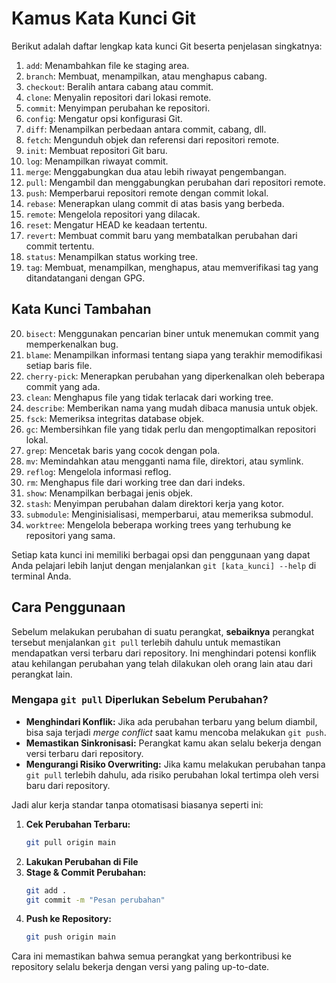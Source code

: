 # Kamus Kata Kunci Git

Berikut adalah daftar lengkap kata kunci Git beserta penjelasan singkatnya:

1. `add`: Menambahkan file ke staging area.
2. `branch`: Membuat, menampilkan, atau menghapus cabang.
3. `checkout`: Beralih antara cabang atau commit.
4. `clone`: Menyalin repositori dari lokasi remote.
5. `commit`: Menyimpan perubahan ke repositori.
6. `config`: Mengatur opsi konfigurasi Git.
7. `diff`: Menampilkan perbedaan antara commit, cabang, dll.
8. `fetch`: Mengunduh objek dan referensi dari repositori remote.
9. `init`: Membuat repositori Git baru.
10. `log`: Menampilkan riwayat commit.
11. `merge`: Menggabungkan dua atau lebih riwayat pengembangan.
12. `pull`: Mengambil dan menggabungkan perubahan dari repositori remote.
13. `push`: Memperbarui repositori remote dengan commit lokal.
14. `rebase`: Menerapkan ulang commit di atas basis yang berbeda.
15. `remote`: Mengelola repositori yang dilacak.
16. `reset`: Mengatur HEAD ke keadaan tertentu.
17. `revert`: Membuat commit baru yang membatalkan perubahan dari commit tertentu.
18. `status`: Menampilkan status working tree.
19. `tag`: Membuat, menampilkan, menghapus, atau memverifikasi tag yang ditandatangani dengan GPG.

## Kata Kunci Tambahan

20. `bisect`: Menggunakan pencarian biner untuk menemukan commit yang memperkenalkan bug.
21. `blame`: Menampilkan informasi tentang siapa yang terakhir memodifikasi setiap baris file.
22. `cherry-pick`: Menerapkan perubahan yang diperkenalkan oleh beberapa commit yang ada.
23. `clean`: Menghapus file yang tidak terlacak dari working tree.
24. `describe`: Memberikan nama yang mudah dibaca manusia untuk objek.
25. `fsck`: Memeriksa integritas database objek.
26. `gc`: Membersihkan file yang tidak perlu dan mengoptimalkan repositori lokal.
27. `grep`: Mencetak baris yang cocok dengan pola.
28. `mv`: Memindahkan atau mengganti nama file, direktori, atau symlink.
29. `reflog`: Mengelola informasi reflog.
30. `rm`: Menghapus file dari working tree dan dari indeks.
31. `show`: Menampilkan berbagai jenis objek.
32. `stash`: Menyimpan perubahan dalam direktori kerja yang kotor.
33. `submodule`: Menginisialisasi, memperbarui, atau memeriksa submodul.
34. `worktree`: Mengelola beberapa working trees yang terhubung ke repositori yang sama.

Setiap kata kunci ini memiliki berbagai opsi dan penggunaan yang dapat Anda pelajari lebih lanjut dengan menjalankan `git [kata_kunci] --help` di terminal Anda.

## Cara Penggunaan

Sebelum melakukan perubahan di suatu perangkat, **sebaiknya** perangkat tersebut menjalankan `git pull` terlebih dahulu untuk memastikan mendapatkan versi terbaru dari repository. Ini menghindari potensi konflik atau kehilangan perubahan yang telah dilakukan oleh orang lain atau dari perangkat lain.

### **Mengapa `git pull` Diperlukan Sebelum Perubahan?**
- **Menghindari Konflik:** Jika ada perubahan terbaru yang belum diambil, bisa saja terjadi _merge conflict_ saat kamu mencoba melakukan `git push`.
- **Memastikan Sinkronisasi:** Perangkat kamu akan selalu bekerja dengan versi terbaru dari repository.
- **Mengurangi Risiko Overwriting:** Jika kamu melakukan perubahan tanpa `git pull` terlebih dahulu, ada risiko perubahan lokal tertimpa oleh versi baru dari repository.

Jadi alur kerja standar tanpa otomatisasi biasanya seperti ini:

1. **Cek Perubahan Terbaru:**  
   ```bash
   git pull origin main
   ```
2. **Lakukan Perubahan di File**
3. **Stage & Commit Perubahan:**  
   ```bash
   git add .
   git commit -m "Pesan perubahan"
   ```
4. **Push ke Repository:**  
   ```bash
   git push origin main
   ```

Cara ini memastikan bahwa semua perangkat yang berkontribusi ke repository selalu bekerja dengan versi yang paling up-to-date.
